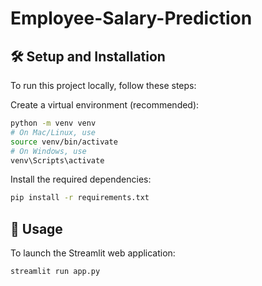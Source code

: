 # Employee-Salary-Prediction
## 🛠️ Setup and Installation
To run this project locally, follow these steps: 

Create a virtual environment (recommended):
```bash
python -m venv venv
# On Mac/Linux, use
source venv/bin/activate 
# On Windows, use
venv\Scripts\activate
```
Install the required dependencies:
```bash
pip install -r requirements.txt
```
## 🏃 Usage
To launch the Streamlit web application:
```bash
streamlit run app.py
```
